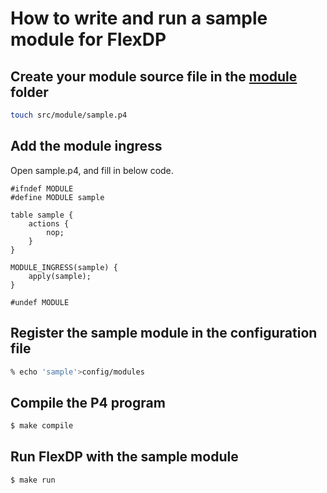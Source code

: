 # How to write and run a sample module for FlexDP

## Create your module source file in the [module](.) folder

```bash
touch src/module/sample.p4
```

## Add the module ingress

Open sample.p4, and fill in below code.

```
#ifndef MODULE
#define MODULE sample

table sample {
    actions {
        nop;
    }
}

MODULE_INGRESS(sample) {
    apply(sample);
}

#undef MODULE
```

## Register the sample module in the configuration file

```bash
% echo 'sample'>config/modules
```

## Compile the P4 program

```bash
$ make compile
```

## Run FlexDP with the sample module
```bash
$ make run
```
